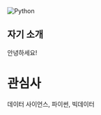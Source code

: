 <img alt="Python" src ="https://img.shields.io/badge/Python-3776AB.svg?&style=for-the-badge&logo=Python&logoColor=3776AB"/>


## 자기 소개
안녕하세요!

# 관심사
데이터 사이언스, 파이썬, 빅데이터
